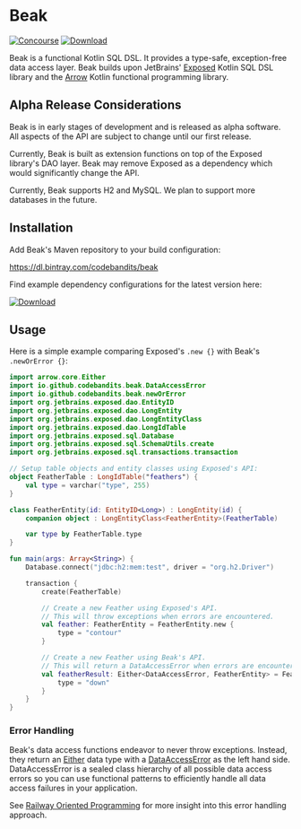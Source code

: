 # Beak

[![Concourse](https://wings.pivotal.io/api/v1/teams/codebandits/pipelines/beak/badge)](https://wings.pivotal.io/teams/codebandits/pipelines/beak)
[![Download](https://api.bintray.com/packages/codebandits/beak/beak/images/download.svg)](https://bintray.com/codebandits/beak/beak/_latestVersion)

Beak is a functional Kotlin SQL DSL. It provides a type-safe, exception-free data access layer.
Beak builds upon JetBrains' [Exposed](https://github.com/JetBrains/Exposed) Kotlin SQL DSL library and the
[Arrow](http://arrow-kt.io/) Kotlin functional programming library.

## Alpha Release Considerations

Beak is in early stages of development and is released as alpha software.
All aspects of the API are subject to change until our first release.

Currently, Beak is built as extension functions on top of the Exposed library's DAO layer.
Beak may remove Exposed as a dependency which would significantly change the API. 

Currently, Beak supports H2 and MySQL. We plan to support more databases in the future.

## Installation

Add Beak's Maven repository to your build configuration:

https://dl.bintray.com/codebandits/beak

Find example dependency configurations for the latest version here:

[![Download](https://api.bintray.com/packages/codebandits/beak/beak/images/download.svg)](https://bintray.com/codebandits/beak/beak/_latestVersion)

## Usage

Here is a simple example comparing Exposed's `.new {}` with Beak's `.newOrError {}`:

```kotlin
import arrow.core.Either
import io.github.codebandits.beak.DataAccessError
import io.github.codebandits.beak.newOrError
import org.jetbrains.exposed.dao.EntityID
import org.jetbrains.exposed.dao.LongEntity
import org.jetbrains.exposed.dao.LongEntityClass
import org.jetbrains.exposed.dao.LongIdTable
import org.jetbrains.exposed.sql.Database
import org.jetbrains.exposed.sql.SchemaUtils.create
import org.jetbrains.exposed.sql.transactions.transaction

// Setup table objects and entity classes using Exposed's API:
object FeatherTable : LongIdTable("feathers") {
    val type = varchar("type", 255)
}

class FeatherEntity(id: EntityID<Long>) : LongEntity(id) {
    companion object : LongEntityClass<FeatherEntity>(FeatherTable)

    var type by FeatherTable.type
}

fun main(args: Array<String>) {
    Database.connect("jdbc:h2:mem:test", driver = "org.h2.Driver")

    transaction {
        create(FeatherTable)

        // Create a new Feather using Exposed's API.
        // This will throw exceptions when errors are encountered.
        val feather: FeatherEntity = FeatherEntity.new {
            type = "contour"
        }

        // Create a new Feather using Beak's API.
        // This will return a DataAccessError when errors are encountered.
        val featherResult: Either<DataAccessError, FeatherEntity> = FeatherEntity.newOrError {
            type = "down"
        }
    }
}
```

### Error Handling

Beak's data access functions endeavor to never throw exceptions. Instead, they return an
[Either](http://arrow-kt.io/docs/datatypes/either/) data type with a
[DataAccessError](beak/src/main/kotlin/io/github/codebandits/beak/DataAccessError.kt) as the left hand side.
DataAccessError is a sealed class hierarchy of all possible data access errors so you can use functional patterns to
efficiently handle all data access failures in your application. 

See [Railway Oriented Programming](https://fsharpforfunandprofit.com/rop/)
for more insight into this error handling approach.
